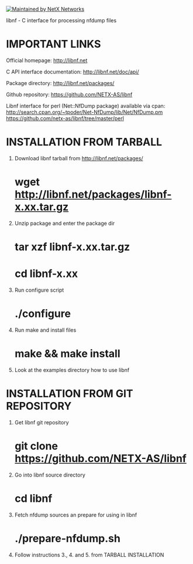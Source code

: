 
[![Maintained by NetX Networks](https://img.shields.io/badge/maintained%20by-NetX%20Networks-blue)](https://netx.as/)

libnf - C interface for processing nfdump files 


IMPORTANT LINKS
===============================================

Official homepage:
	http://libnf.net

C API interface documentation: 
	http://libnf.net/doc/api/

Package directory: 
	http://libnf.net/packages/

Github repository:
	https://github.com/NETX-AS/libnf

Libnf interface for perl (Net::NfDump package) available via cpan:
	http://search.cpan.org/~tpoder/Net-NfDump/lib/Net/NfDump.pm
	https://github.com/netx-as/libnf/tree/master/perl


INSTALLATION FROM TARBALL 
===============================================

1. Download libnf tarball from http://libnf.net/packages/

	# wget http://libnf.net/packages/libnf-x.xx.tar.gz

2. Unzip package and enter the package dir 

	# tar xzf libnf-x.xx.tar.gz 
	# cd libnf-x.xx

3. Run configure script 

	# ./configure 

4. Run make and install files 

	# make && make install 
   
5. Look at the examples directory how to use libnf 


INSTALLATION FROM GIT REPOSITORY
===============================================

1. Get libnf git repository 

	# git clone https://github.com/NETX-AS/libnf

2. Go into libnf source directory 

	# cd libnf

3. Fetch nfdump sources an prepare for using in libnf

	# ./prepare-nfdump.sh

4. Follow instructions 3., 4. and 5. from TARBALL INSTALLATION




